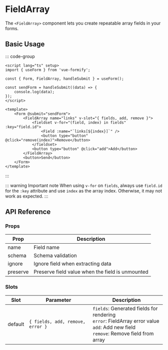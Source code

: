 # FieldArray

The `<FieldArray>` component lets you create repeatable array fields in your forms.

## Basic Usage

::: code-group
```vue
<script lang="ts" setup>
import { useForm } from 'vue-formify';

const { Form, FieldArray, handleSubmit } = useForm();

const sendForm = handleSubmit((data) => {
	console.log(data);
});
</script>

<template>
	<Form @submit="sendForm">
		<FieldArray name="links" v-slot="{ fields, add, remove }">
			<fieldset v-for="(field, index) in fields" :key="field.id">
				<Field :name="`links[${index}]`" />
				<button type="button" @click="remove(index)">Remove</button>
			</fieldset>
			<button type="button" @click="add">Add</button>
		</FieldArray>
		<button>Send</button>
	</Form>
</template>
```
:::

::: warning Important note
When using `v-for` on `fields`, always use `field.id` for the `:key` attribute and use `index` as the array index. Otherwise, it may not work as expected.
:::

## API Reference

### Props

| Prop      | Description                                      |
|-----------|--------------------------------------------------|
| name      | Field name                                       |
| schema    | Schema validation                                |
| ignore    | Ignore field when extracting data                |
| preserve  | Preserve field value when the field is unmounted |

### Slots

| Slot    | Parameter                          | Description                                                                                                  |
|---------|------------------------------------|--------------------------------------------------------------------------------------------------------------|
| default | `{ fields, add, remove, error }`   | `fields`: Generated fields for rendering<br/>`error`: FieldArray error value<br/>`add`: Add new field<br/>`remove`: Remove field from array |
